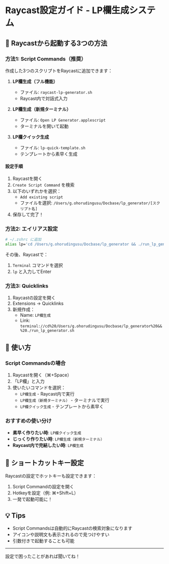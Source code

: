 # Raycast設定ガイド - LP欄生成システム

## 🚀 Raycastから起動する3つの方法

### 方法1: Script Commands（推奨）

作成した3つのスクリプトをRaycastに追加できます：

1. **LP欄生成（フル機能）**
   - ファイル: `raycast-lp-generator.sh`
   - Raycast内で対話式入力

2. **LP欄生成（新規ターミナル）**
   - ファイル: `Open LP Generator.applescript`
   - ターミナルを開いて起動

3. **LP欄クイック生成**
   - ファイル: `lp-quick-template.sh`
   - テンプレートから素早く生成

#### 設定手順

1. Raycastを開く
2. `Create Script Command` を検索
3. 以下のいずれかを選択：
   - `Add existing script`
   - ファイルを選択: `/Users/g.ohorudingusu/Docbase/lp_generator/[スクリプト名]`
4. 保存して完了！

### 方法2: エイリアス設定

```bash
# ~/.zshrc に追加
alias lp='cd /Users/g.ohorudingusu/Docbase/lp_generator && ./run_lp_generator.sh'
```

その後、Raycastで：
1. `Terminal` コマンドを選択
2. `lp` と入力してEnter

### 方法3: Quicklinks

1. Raycastの設定を開く
2. Extensions → Quicklinks
3. 新規作成：
   - Name: `LP欄生成`
   - Link: `terminal://cd%20/Users/g.ohorudingusu/Docbase/lp_generator%20&&%20./run_lp_generator.sh`

## 📝 使い方

### Script Commandsの場合

1. Raycastを開く（⌘+Space）
2. 「LP欄」と入力
3. 使いたいコマンドを選択：
   - `LP欄生成` - Raycast内で実行
   - `LP欄生成（新規ターミナル）` - ターミナルで実行
   - `LP欄クイック生成` - テンプレートから素早く

### おすすめの使い分け

- **素早く作りたい時**: `LP欄クイック生成`
- **じっくり作りたい時**: `LP欄生成（新規ターミナル）`
- **Raycast内で完結したい時**: `LP欄生成`

## 🎯 ショートカットキー設定

Raycastの設定でホットキーも設定できます：

1. Script Commandの設定を開く
2. Hotkeyを設定（例: ⌘+Shift+L）
3. 一発で起動可能に！

## 💡 Tips

- Script Commandsは自動的にRaycastの検索対象になります
- アイコンや説明文も表示されるので見つけやすい
- 引数付きで起動することも可能

---

設定で困ったことがあれば聞いてね！